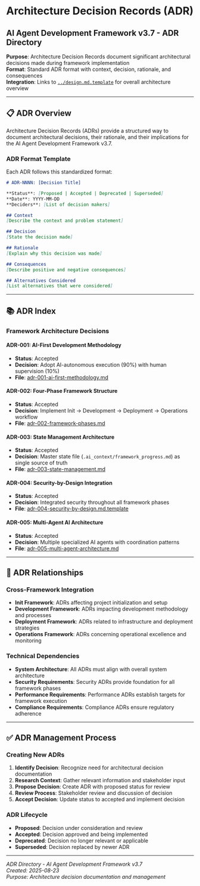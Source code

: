 # Architecture Decision Records (ADR)
## AI Agent Development Framework v3.7 - ADR Directory

**Purpose**: Architecture Decision Records document significant architectural decisions made during framework implementation  
**Format**: Standard ADR format with context, decision, rationale, and consequences  
**Integration**: Links to [`../design.md.template`](../../design.md.template) for overall architecture overview  

---

## 📋 **ADR Overview**

Architecture Decision Records (ADRs) provide a structured way to document architectural decisions, their rationale, and their implications for the AI Agent Development Framework v3.7.

### **ADR Format Template**
Each ADR follows this standardized format:
```markdown
# ADR-NNNN: [Decision Title]

**Status**: [Proposed | Accepted | Deprecated | Superseded]
**Date**: YYYY-MM-DD
**Deciders**: [List of decision makers]

## Context
[Describe the context and problem statement]

## Decision
[State the decision made]

## Rationale
[Explain why this decision was made]

## Consequences
[Describe positive and negative consequences]

## Alternatives Considered
[List alternatives that were considered]
```

---

## 📚 **ADR Index**

### **Framework Architecture Decisions**

#### **ADR-001: AI-First Development Methodology**
- **Status**: Accepted
- **Decision**: Adopt AI-autonomous execution (90%) with human supervision (10%)
- **File**: [adr-001-ai-first-methodology.md](adr-001-ai-first-methodology.md)

#### **ADR-002: Four-Phase Framework Structure**
- **Status**: Accepted  
- **Decision**: Implement Init → Development → Deployment → Operations workflow
- **File**: [adr-002-framework-phases.md](adr-002-framework-phases.md)

#### **ADR-003: State Management Architecture**
- **Status**: Accepted
- **Decision**: Master state file (`.ai_context/framework_progress.md`) as single source of truth
- **File**: [adr-003-state-management.md](adr-003-state-management.md)

#### **ADR-004: Security-by-Design Integration**
- **Status**: Accepted
- **Decision**: Integrated security throughout all framework phases
- **File**: [adr-004-security-by-design.md.template](adr-004-security-by-design.md.template)

#### **ADR-005: Multi-Agent AI Architecture**
- **Status**: Accepted
- **Decision**: Multiple specialized AI agents with coordination patterns
- **File**: [adr-005-multi-agent-architecture.md](adr-005-multi-agent-architecture.md)

---

## 🔗 **ADR Relationships**

### **Cross-Framework Integration**
- **Init Framework**: ADRs affecting project initialization and setup
- **Development Framework**: ADRs impacting development methodology and processes
- **Deployment Framework**: ADRs related to infrastructure and deployment strategies
- **Operations Framework**: ADRs concerning operational excellence and monitoring

### **Technical Dependencies**
- **System Architecture**: All ADRs must align with overall system architecture
- **Security Requirements**: Security ADRs provide foundation for all framework phases
- **Performance Requirements**: Performance ADRs establish targets for framework execution
- **Compliance Requirements**: Compliance ADRs ensure regulatory adherence

---

## ✅ **ADR Management Process**

### **Creating New ADRs**
1. **Identify Decision**: Recognize need for architectural decision documentation
2. **Research Context**: Gather relevant information and stakeholder input
3. **Propose Decision**: Create ADR with proposed status for review
4. **Review Process**: Stakeholder review and discussion of decision
5. **Accept Decision**: Update status to accepted and implement decision

### **ADR Lifecycle**
- **Proposed**: Decision under consideration and review
- **Accepted**: Decision approved and being implemented
- **Deprecated**: Decision no longer relevant or applicable
- **Superseded**: Decision replaced by newer ADR

---

*ADR Directory - AI Agent Development Framework v3.7*  
*Created: 2025-08-23*  
*Purpose: Architecture decision documentation and management*